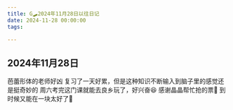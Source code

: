 ```yaml
---
title: G🛹2024年11月28日以往日记
date: 2024-11-28 00:00:00
tags:

---
```


## 2024年11月28日
芭蕾形体的老师好凶
复习了一天好累，但是这种知识不断输入到脑子里的感觉还是挺奇妙的
周六考完这门课就能去良乡玩了，好兴奋😆
感谢晶晶帮忙抢的票🎫
到时候又能在一块太好了🥳